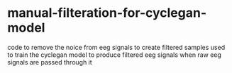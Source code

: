 # manual-filteration-for-cyclegan-model
code to remove the noice from eeg signals to create filtered samples used to train the cyclegan model to produce filtered eeg signals when raw eeg signals are passed through it
